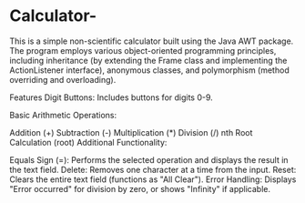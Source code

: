# Calculator-
This is a simple non-scientific calculator built using the Java AWT package. The program employs various object-oriented programming principles, including inheritance (by extending the Frame class and implementing the ActionListener interface), anonymous classes, and polymorphism (method overriding and overloading).

Features
Digit Buttons: Includes buttons for digits 0-9.

Basic Arithmetic Operations:

Addition (+)
Subtraction (-)
Multiplication (*)
Division (/)
nth Root Calculation (root)
Additional Functionality:

Equals Sign (=): Performs the selected operation and displays the result in the text field.
Delete: Removes one character at a time from the input.
Reset: Clears the entire text field (functions as "All Clear").
Error Handling: Displays "Error occurred" for division by zero, or shows "Infinity" if applicable.
